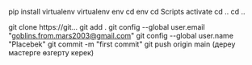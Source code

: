 pip install virtualenv
virtualenv env
cd env
cd Scripts
activate
cd ..
cd ..


git clone https://git...
git add .
git config --global user.email "goblins.from.mars2003@gmail.com"
git config --global user.name "Placebek"
git commit -m "first commit"
git push origin main (дереу мастерге өзгерту керек)
